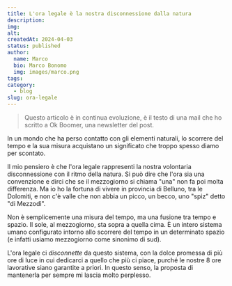 ```yaml
---
title: L'ora legale è la nostra disconnessione dalla natura
description: 
img: 
alt: 
createdAt: 2024-04-03
status: published
author:
  name: Marco
  bio: Marco Bonomo
  img: images/marco.png
tags: 
category:
  - blog
slug: ora-legale
---
```



> Questo articolo è in continua evoluzione, è il testo di una mail che ho scritto a Ok Boomer, una newsletter del post.

In un mondo che ha perso contatto con gli elementi naturali, lo scorrere del tempo e la sua misura acquistano un significato che troppo spesso diamo per scontato.  

Il mio pensiero è che l'ora legale rappresenti la nostra volontaria disconnessione con il ritmo della natura. Si può dire che l'ora sia una convenzione e dirci che se il mezzogiorno si chiama "una" non fa poi molta differenza. 
Ma io ho la fortuna di vivere in provincia di Belluno, tra le Dolomiti, e non c'è valle che non abbia un picco, un becco, uno "spiz" detto "di Mezzodì".   

Non è semplicemente una misura del tempo, ma una fusione tra tempo e spazio. Il sole, al mezzogiorno, sta sopra a quella cima. È un intero sistema umano configurato intorno allo scorrere del tempo in un determinato spazio (e infatti usiamo mezzogiorno come sinonimo di sud).  

L'ora legale ci *disconnette* da questo sistema, con la dolce promessa di più ore di luce in cui dedicarci a quello che più ci piace, purché le nostre 8 ore lavorative siano garantite a priori. In questo senso, la proposta di mantenerla per sempre mi lascia molto perplesso.

